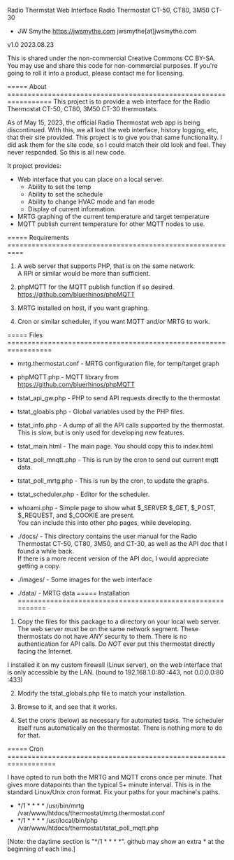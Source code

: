 
Radio Thermstat Web Interface
Radio Thermostat CT-50, CT80, 3M50 CT-30

- JW Smythe https://jwsmythe.com  jwsmythe[at]jwsmythe.com

v1.0 2023.08.23

This is shared under the non-commercial Creative Commons CC BY-SA.  You may 
use and share this code for non-commercial purposes.  If you're going to roll
it into a product, please contact me for licensing.

===== About =================================================================
   This project is to provide a web interface for the Radio Thermostat CT-50, CT80, 3M50 CT-30 thermostats.
   
   As of May 15, 2023, the official Radio Thermostat web app is being 
   discontinued.  With this, we all lost the web interface, history logging, 
   etc, that their site provided.   This project is to give you that same 
   functionality.    I did ask them for the site code, so I could match 
   their old look and feel.  They never responded.   So this is all new code.

   It project provides:

   * Web interface that you can place on a local server. 
     * Ability to set the temp
     * Ability to set the schedule
     * Ability to change HVAC mode and fan mode
     * Display of current information.
   * MRTG graphing of the current temperature and target temperature
   * MQTT publish current temperature for other MQTT nodes to use.

===== Requirements ==========================================================

   1) A web server that supports PHP, that is on the same network.  
      A RPi or similar would be more than sufficient.
      
   2) phpMQTT for the MQTT publish function if so desired.  
      https://github.com/bluerhinos/phpMQTT
      
   3) MRTG installed on host, if you want graphing.

   4) Cron or similar scheduler, if you want MQTT and/or MRTG to work.

===== Files ================================================================= 
   * mrtg.thermostat.conf - MRTG configuration file, for temp/target graph
   * phpMQTT.php          - MQTT library from https://github.com/bluerhinos/phpMQTT
   * tstat_api_gw.php     - PHP to send API requests directly to the thermostat
   * tstat_gloabls.php    - Global variables used by the PHP files.
   * tstat_info.php       - A dump of all the API calls supported by the thermostat.  
                          This is slow, but is only used for developing new features.
   * tstat_main.html      - The main page.  You should copy this to index.html
   * tstat_poll_mnqtt.php - This is run by the cron to send out current mqtt data.
   * tstat_poll_mrtg.php  - This is run by the cron, to update the graphs.
   * tstat_scheduler.php  - Editor for the scheduler.
   * whoami.php           - Simple page to show what $_SERVER $_GET, $_POST, $_REQUEST, and $_COOKIE are present.  
                          You can include this into other php pages, while developing.

   * ./docs/              - This directory contains the user manual for the 
                          Radio Thermostat CT-50, CT80, 3M50, and CT-30, as 
                          well as the API doc that I found a while back.  
                          If there is a more recent version of the API doc, 
                          I would appreciate getting a copy.
   * ./images/            - Some images for the web interface
   * ./data/              - MRTG data
===== Installation ==========================================================
   1) Copy the files for this package to a directory on your local web server.  
   The web server *must* be on the same network segment.  These thermostats
   do not have *ANY* security to them.  There is no authentication for API 
   calls.  Do *NOT* ever put this thermostat directly facing the Internet. 
   
   I installed it on my custom firewall (Linux server), on the web interface
   that is only accessible by the LAN. (bound to 192.168.1.0:80 :443, not 
   0.0.0.0:80 :433)
                          
   2) Modify the tstat_globals.php file to match your installation. 
   
   3) Browse to it, and see that it works.
   
   4) Set the crons (below) as necessary for automated tasks.  The scheduler
   itself runs automatically on the thermostat.  There is nothing more to do for that.
   
===== Cron ==================================================================

   I have opted to run both the MRTG and MQTT crons once per minute.  That gives 
   more datapoints than the typical 5+ minute interval.  This is in the standard 
   Linux/Unix cron format.  Fix your paths for your machine's paths.
   
   * */1 * * * * /usr/bin/mrtg /var/www/htdocs/thermostat/mrtg.thermostat.conf
   * */1 * * * * /usr/local/bin/php /var/www/htdocs/thermostat/tstat_poll_mqtt.php

[Note: the daytime section is "*/1 * * * *".  github may show an extra * at the beginning of each line.]

